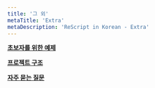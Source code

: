 ```yaml
---
title: '그 외'
metaTitle: 'Extra'
metaDescription: 'ReScript in Korean - Extra'
---
```


**[초보자를 위한 예제](/Extra/01-Newcomer-Examples)**

**[프로젝트 구조](/Extra/02-Project-Structure)**

**[자주 묻는 질문](/Extra/03-FAQ)**

